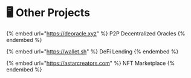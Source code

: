 # 🖥 Other Projects

{% embed url="https://deoracle.xyz" %}
P2P Decentralized Oracles
{% endembed %}

{% embed url="https://wallet.sh" %}
DeFi Lending
{% endembed %}

{% embed url="https://astarcreators.com" %}
NFT Marketplace
{% endembed %}
